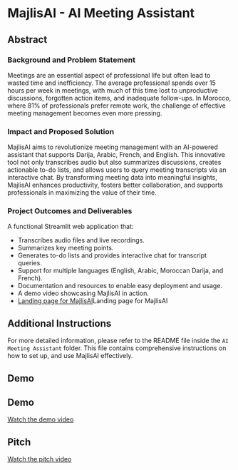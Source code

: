 # MajlisAI - AI Meeting Assistant

## Abstract

### Background and Problem Statement
Meetings are an essential aspect of professional life but often lead to wasted time and inefficiency. The average professional spends over 15 hours per week in meetings, with much of this time lost to unproductive discussions, forgotten action items, and inadequate follow-ups. In Morocco, where 81% of professionals prefer remote work, the challenge of effective meeting management becomes even more pressing.

### Impact and Proposed Solution
MajlisAI aims to revolutionize meeting management with an AI-powered assistant that supports Darija, Arabic, French, and English. This innovative tool not only transcribes audio but also summarizes discussions, creates actionable to-do lists, and allows users to query meeting transcripts via an interactive chat. By transforming meeting data into meaningful insights, MajlisAI enhances productivity, fosters better collaboration, and supports professionals in maximizing the value of their time.

### Project Outcomes and Deliverables
A functional Streamlit web application that:
- Transcribes audio files and live recordings.
- Summarizes key meeting points.
- Generates to-do lists and provides interactive chat for transcript queries.
- Support for multiple languages (English, Arabic, Moroccan Darija, and French).
- Documentation and resources to enable easy deployment and usage.
- A demo video showcasing MajlisAI in action.
- [Landing page for MajlisAI](https://abnmmd.github.io/MajlisAI/)Landing page for MajlisAI

## Additional Instructions

For more detailed information, please refer to the README file inside the `AI Meeting Assistant` folder. This file contains comprehensive instructions on how to set up, and use MajlisAI effectively.

## Demo

## Demo
[Watch the demo video](https://youtu.be/w_Xbv2n-JQQ)

## Pitch

[Watch the pitch video](https://youtu.be/PU0gOykuhL8)

